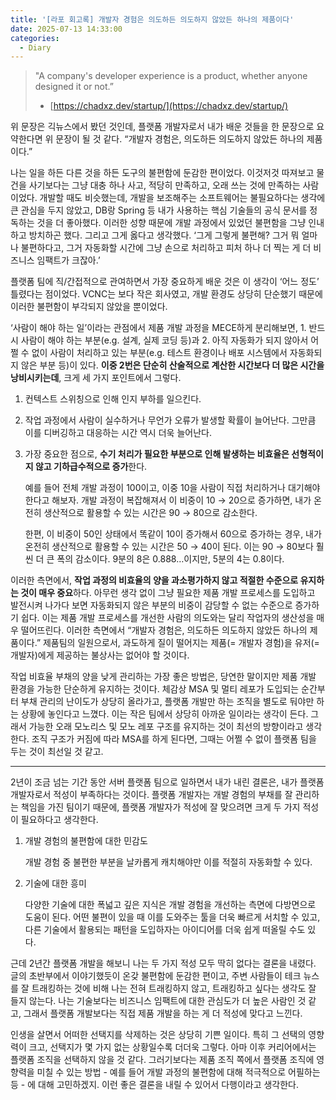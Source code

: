 ```yaml
---
title: '[라포 회고록] 개발자 경험은 의도하든 의도하지 않았든 하나의 제품이다'
date: 2025-07-13 14:33:00
categories:
  - Diary
---
```


> "A company's developer experience is a product, whether anyone designed it or not.”
>
> - [https://chadxz.dev/startup/](https://chadxz.dev/startup/)
>
>

위 문장은 긱뉴스에서 봤던 것인데, 플랫폼 개발자로서 내가 배운 것들을 한 문장으로 요약한다면 위 문장이 될 것 같다. “개발자 경험은, 의도하든 의도하지 않았든 하나의 제품이다.”


나는 일을 하든 다른 것을 하든 도구의 불편함에 둔감한 편이었다. 이것저것 따져보고 물건을 사기보다는 그냥 대충 하나 사고, 적당히 만족하고, 오래 쓰는 것에 만족하는 사람이었다. 개발할 때도 비슷했는데, 개발을 보조해주는 소프트웨어는 불필요하다는 생각에 큰 관심을 두지 않았고, DB랑 Spring 등 내가 사용하는 핵심 기술들의 공식 문서를 정독하는 것을 더 좋아했다. 이러한 성향 때문에 개발 과정에서 있었던 불편함을 그냥 인내하고 방치하곤 했다. 그리고 그게 옳다고 생각했다. ‘그게 그렇게 불편해? 그거 뭐 얼마나 불편하다고, 그거 자동화할 시간에 그냥 손으로 처리하고 피처 하나 더 찍는 게 더 비즈니스 임팩트가 크잖아.’


플랫폼 팀에 직/간접적으로 관여하면서 가장 중요하게 배운 것은 이 생각이 ‘어느 정도’ 틀렸다는 점이었다. VCNC는 보다 작은 회사였고, 개발 환경도 상당히 단순했기 때문에 이러한 불편함이 부각되지 않았을 뿐이었다.


‘사람이 해야 하는 일’이라는 관점에서 제품 개발 과정을 MECE하게 분리해보면, 1. 반드시 사람이 해야 하는 부분(e.g. 설계, 실제 코딩 등)과 2. 아직 자동화가 되지 않아서 어쩔 수 없이 사람이 처리하고 있는 부분(e.g. 테스트 환경이나 배포 시스템에서 자동화되지 않은 부분 등)이 있다. **이중 2번은 단순히 산술적으로 계산한 시간보다 더 많은 시간을 낭비시키는데**, 크게 세 가지 포인트에서 그렇다.

1. 컨텍스트 스위칭으로 인해 인지 부하를 일으킨다.
2. 작업 과정에서 사람이 실수하거나 무언가 오류가 발생할 확률이 늘어난다. 그만큼 이를 디버깅하고 대응하는 시간 역시 더욱 늘어난다.
3. 가장 중요한 점으로, **수기 처리가 필요한 부분으로 인해 발생하는 비효율은 선형적이지 않고 기하급수적으로 증가**한다.

    예를 들어 전체 개발 과정이 100이고, 이중 10을 사람이 직접 처리하거나 대기해야 한다고 해보자. 개발 과정이 복잡해져서 이 비중이 10 → 20으로 증가하면, 내가 온전히 생산적으로 활용할 수 있는 시간은 90 → 80으로 감소한다.


    한편, 이 비중이 50인 상태에서 똑같이 10이 증가해서 60으로 증가하는 경우, 내가 온전히 생산적으로 활용할 수 있는 시간은 50 → 40이 된다. 이는 90 → 80보다 훨씬 더 큰 폭의 감소이다. 9분의 8은 0.888…이지만, 5분의 4는 0.8이다.


이러한 측면에서, **작업 과정의 비효율의 양을 과소평가하지 않고 적절한 수준으로 유지하는 것이 매우 중요**하다. 아무런 생각 없이 그냥 필요한 제품 개발 프로세스를 도입하고 발전시켜 나가다 보면 자동화되지 않은 부분의 비중이 감당할 수 없는 수준으로 증가하기 쉽다. 이는 제품 개발 프로세스를 개선한 사람의 의도와는 달리 작업자의 생산성을 매우 떨어뜨린다. 이러한 측면에서 “개발자 경험은, 의도하든 의도하지 않았든 하나의 제품이다.” 제품팀의 일원으로서, 과도하게 질이 떨어지는 제품(= 개발자 경험)을 유저(= 개발자)에게 제공하는 불상사는 없어야 할 것이다.


작업 비효율 부채의 양을 낮게 관리하는 가장 좋은 방법은, 당연한 말이지만 제품 개발 환경을 가능한 단순하게 유지하는 것이다. 체감상 MSA 및 멀티 레포가 도입되는 순간부터 부채 관리의 난이도가 상당히 올라가고, 플랫폼 개발만 하는 조직을 별도로 둬야만 하는 상황에 놓인다고 느꼈다. 이는 작은 팀에서 상당히 아까운 일이라는 생각이 든다. 그래서 가능한 오래 모노리스 및 모노 레포 구조를 유지하는 것이 최선의 방향이라고 생각한다. 조직 구조가 커짐에 따라 MSA를 하게 된다면, 그때는 어쩔 수 없이 플랫폼 팀을 두는 것이 최선일 것 같고.


---


2년이 조금 넘는 기간 동안 서버 플랫폼 팀으로 일하면서 내가 내린 결론은, 내가 플랫폼 개발자로서 적성이 부족하다는 것이다. 플랫폼 개발자는 개발 경험의 부채를 잘 관리하는 책임을 가진 팀이기 때문에, 플랫폼 개발자가 적성에 잘 맞으려면 크게 두 가지 적성이 필요하다고 생각한다.

1. 개발 경험의 불편함에 대한 민감도

    개발 경험 중 불편한 부분을 날카롭게 캐치해야만 이를 적절히 자동화할 수 있다.

2. 기술에 대한 흥미

    다양한 기술에 대한 폭넓고 깊은 지식은 개발 경험을 개선하는 측면에 다방면으로 도움이 된다. 어떤 불편이 있을 때 이를 도와주는 툴을 더욱 빠르게 서치할 수 있고, 다른 기술에서 활용되는 패턴을 도입하자는 아이디어를 더욱 쉽게 떠올릴 수도 있다.


근데 2년간 플랫폼 개발을 해보니 나는 두 가지 적성 모두 딱히 없다는 결론을 내렸다. 글의 초반부에서 이야기했듯이 온갖 불편함에 둔감한 편이고, 주변 사람들이 테크 뉴스를 잘 트래킹하는 것에 비해 나는 전혀 트래킹하지 않고, 트래킹하고 싶다는 생각도 잘 들지 않는다. 나는 기술보다는 비즈니스 임팩트에 대한 관심도가 더 높은 사람인 것 같고, 그래서 플랫폼 개발보다는 직접 제품 개발을 하는 게 더 적성에 맞다고 느낀다.


인생을 살면서 어떠한 선택지를 삭제하는 것은 상당히 기쁜 일이다. 특히 그 선택의 영향력이 크고, 선택지가 몇 가지 없는 상황일수록 더더욱 그렇다. 아마 이후 커리어에서는 플랫폼 조직을 선택하지 않을 것 같다. 그러기보다는 제품 조직 쪽에서 플랫폼 조직에 영향력을 미칠 수 있는 방법 - 예를 들어 개발 과정의 불편함에 대해 적극적으로 어필하는 등 - 에 대해 고민하겠지. 이런 좋은 결론을 내릴 수 있어서 다행이라고 생각한다.

